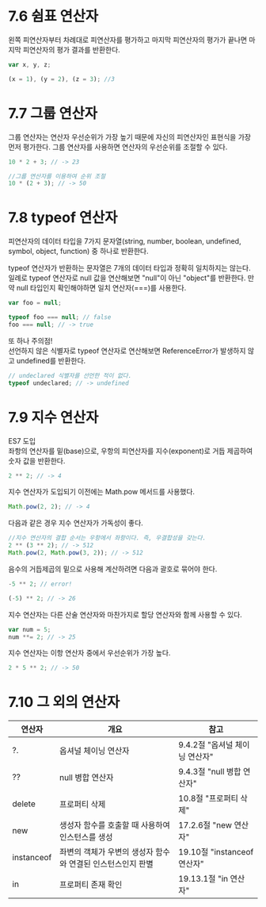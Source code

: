 # 7.6 쉼표 연산자

왼쪽 피연산자부터 차례대로 피연산자를 평가하고 마지막 피연산자의 평가가 끝나면 마지막 피연산자의 평가 결과를 반환한다.

```js
var x, y, z;

(x = 1), (y = 2), (z = 3); //3
```

# 7.7 그룹 연산자

그룹 연산자는 연산자 우선순위가 가장 높기 때문에 자신의 피연산자인 표현식을 가장 먼저 평가한다. 그룹 연산자를 사용하면 연산자의 우선순위를 조절할 수 있다.

```js
10 * 2 + 3; // -> 23

//그룹 연산자를 이용하여 순위 조절
10 * (2 + 3); // -> 50
```

# 7.8 typeof 연산자

피연산자의 데이터 타입을 7가지 문자열(string, number, boolean, undefined, symbol, object, function) 중 하나로 반환한다.

typeof 연산자가 반환하는 문자열은 7개의 데이터 타입과 정확히 일치하지는 않는다.  
일례로 typeof 연산자로 null 값을 연산해보면 "null"이 아닌 "object"를 반환한다. 만약 null 타입인지 확인해야하면 일치 연산자(===)를 사용한다.

```js
var foo = null;

typeof foo === null; // false
foo === null; // -> true
```

또 하나 주의점!  
선언하지 않은 식별자로 typeof 연산자로 연산해보면 ReferenceError가 발생하지 않고 undefined를 반환한다.

```js
// undeclared 식별자를 선언한 적이 없다.
typeof undeclared; // -> undefined
```

# 7.9 지수 연산자

ES7 도입  
좌항의 연산자를 밑(base)으로, 우항의 피연산자를 지수(exponent)로 거듭 제곱하여 숫자 값을 반환한다.

```js
2 ** 2; // -> 4
```

지수 연산자가 도입되기 이전에는 Math.pow 메서드를 사용했다.

```js
Math.pow(2, 2); // -> 4
```

다음과 같은 경우 지수 연산자가 가독성이 좋다.

```js
//지수 연산자의 결합 순서는 우항에서 좌항이다. 즉, 우결합성을 갖는다.
2 ** (3 ** 2); // -> 512
Math.pow(2, Math.pow(3, 2)); // -> 512
```

음수의 거듭제곱의 밑으로 사용해 계산하려면 다음과 괄호로 묶어야 한다.

```js
-5 ** 2; // error!

(-5) ** 2; // -> 26
```

지수 연산자는 다른 산술 연산자와 마찬가지로 할당 연산자와 함께 사용할 수 있다.

```js
var num = 5;
num **= 2; // -> 25
```

지수 연산자는 이항 연산자 중에서 우선순위가 가장 높다.

```js
2 * 5 ** 2; // -> 50
```

# 7.10 그 외의 연산자

| 연산자     | 개요                                                        | 참고                           |
| ---------- | ----------------------------------------------------------- | ------------------------------ |
| ?.         | 옵셔널 체이닝 연산자                                        | 9.4.2절 "옵셔널 체이닝 연산자" |
| ??         | null 병합 연산자                                            | 9.4.3절 "null 병합 연산자"     |
| delete     | 프로퍼티 삭제                                               | 10.8절 "프로퍼티 삭제"         |
| new        | 생성자 함수를 호출할 때 사용하여 인스턴스를 생성            | 17.2.6절 "new 연산자"          |
| instanceof | 좌변의 객체가 우변의 생성자 함수와 연결된 인스턴스인지 판별 | 19.10절 "instanceof 연산자"    |
| in         | 프로퍼티 존재 확인                                          | 19.13.1절 "in 연산자"          |
